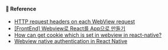 #### 🔎 Reference

- [HTTP request headers on each WebView request](https://www.bigbinary.com/blog/passing-request-headers-on-each-webview-request-in-react-native)
- [[FrontEnd] Webview로 React를 App으로 만들기](https://medium.com/@tellingme/frontend-webview%EB%A1%9C-react%EB%A5%BC-app%EC%9C%BC%EB%A1%9C-%EB%A7%8C%EB%93%A4%EA%B8%B0-30bbe0533f30)
- [How can get cookie which is set in webview in react-native?](https://stackoverflow.com/questions/56479391/how-can-get-cookie-which-is-set-in-webview-in-react-native?rq=3)
- [Webview native authentication in React Native](https://smakosh.com/blog/webview-native-authentication)
